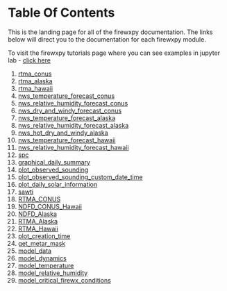 # **Table Of Contents**

This is the landing page for all of the firewxpy documentation. The links below will direct you to the documentation for each firewxpy module. 

To visit the firewxpy tutorials page where you can see examples in jupyter lab - [click here](https://github.com/edrewitz/firewxpy/blob/main/tutorials/Examples_Guide.md)

1) [rtma_conus](https://github.com/edrewitz/firewxpy/blob/main/Documentation/RTMA_Graphics_CONUS.md)
2) [rtma_alaska](https://github.com/edrewitz/firewxpy/blob/main/Documentation/RTMA_Graphics_Alaska.md)
3) [rtma_hawaii](https://github.com/edrewitz/firewxpy/blob/main/Documentation/RTMA_Graphics_Hawaii.md)
4) [nws_temperature_forecast_conus](https://github.com/edrewitz/firewxpy/blob/main/Documentation/NWS_CONUS.md#temperature-class)
5) [nws_relative_humidity_forecast_conus](https://github.com/edrewitz/firewxpy/blob/main/Documentation/NWS_CONUS.md#relative-humidity-class)
6) [nws_dry_and_windy_forecast_conus](https://github.com/edrewitz/firewxpy/blob/main/Documentation/NWS_CONUS.md#dry-and-windy-class)
7) [nws_temperature_forecast_alaska](https://github.com/edrewitz/firewxpy/blob/main/Documentation/NWS_Alaska.md#temperature-class)
8) [nws_relative_humidity_forecast_alaska](https://github.com/edrewitz/firewxpy/blob/main/Documentation/NWS_Alaska.md#relative-humidity-class)
9) [nws_hot_dry_and_windy_alaska](https://github.com/edrewitz/firewxpy/blob/main/Documentation/NWS_Alaska.md#hot-dry-and-windy-class)
10) [nws_temperature_forecast_hawaii](https://github.com/edrewitz/firewxpy/blob/main/Documentation/NWS_Hawaii.md#temperature-class)
11) [nws_relative_humidity_forecast_hawaii](https://github.com/edrewitz/firewxpy/blob/main/Documentation/NWS_Hawaii.md#relative-humidity-class)
12) [spc](https://github.com/edrewitz/firewxpy/blob/main/Documentation/SPC_Outlook_Graphics.md)
13) [graphical_daily_summary](https://github.com/edrewitz/firewxpy/blob/main/Documentation/observations.md#graphical_daily_summarystation_id)
14) [plot_observed_sounding](https://github.com/edrewitz/firewxpy/blob/main/Documentation/soundings.md#plot_observed_soundingstation_id)
15) [plot_observed_sounding_custom_date_time](https://github.com/edrewitz/firewxpy/blob/main/Documentation/soundings.md#plot_observed_sounding_custom_date_timestation_id-year-month-day-hour)
16) [plot_daily_solar_information](https://github.com/edrewitz/firewxpy/blob/main/Documentation/solar_information.md#plot_daily_solar_informationlatitude-longitude)
17) [sawti](https://github.com/edrewitz/firewxpy/blob/main/Documentation/sawti.md#sawti)
18) [RTMA_CONUS](https://github.com/edrewitz/firewxpy/blob/main/Documentation/miscellaneous.md#rtma_conus-class)
19) [NDFD_CONUS_Hawaii](https://github.com/edrewitz/firewxpy/blob/main/Documentation/miscellaneous.md#ndfd_conus_hawaii-class)
20) [NDFD_Alaska](https://github.com/edrewitz/firewxpy/blob/main/Documentation/miscellaneous.md#ndfd_alaska-class)
21) [RTMA_Alaska](https://github.com/edrewitz/firewxpy/blob/main/Documentation/miscellaneous.md#rtma_alaska-class)
22) [RTMA_Hawaii](https://github.com/edrewitz/firewxpy/blob/main/Documentation/miscellaneous.md#rtma_hawaii-class)
23) [plot_creation_time](https://github.com/edrewitz/firewxpy/blob/main/Documentation/miscellaneous.md#plot_creation_time)
24) [get_metar_mask](https://github.com/edrewitz/firewxpy/blob/main/Documentation/miscellaneous.md#get_metar_maskstate-gacc_region-rtma_wsfalse)
25) [model_data](https://github.com/edrewitz/firewxpy/blob/main/Documentation/miscellaneous.md#model_data-class)
26) [model_dynamics](https://github.com/edrewitz/firewxpy/blob/main/Documentation/forecast_models.md#dynamics-class)
27) [model_temperature](https://github.com/edrewitz/firewxpy/blob/main/Documentation/forecast_models.md#temperature-class)
28) [model_relative_humidity](https://github.com/edrewitz/firewxpy/blob/main/Documentation/forecast_models.md#relative-humidity-class)
29) [model_critical_firewx_conditions](https://github.com/edrewitz/firewxpy/blob/main/Documentation/forecast_models.md#critical-firewx-conditions-class)
